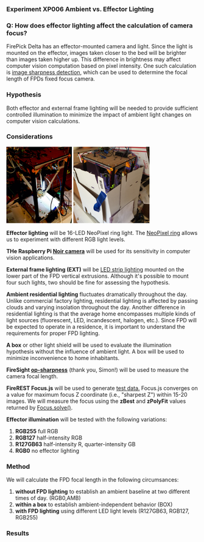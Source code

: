 ### Experiment XP006 Ambient vs. Effector Lighting

### Q: How does effector lighting affect the calculation of camera focus?

FirePick Delta has an effector-mounted camera and light. Since the light is
mounted on the effector, images taken closer to the bed will be brighter than 
images taken higher up. This difference in brightness may affect computer vision
computation based on pixel intensity. One such calculation is 
<a href="https://github.com/firepick1/FireSight/wiki/op-Sharpness">image sharpness detection</a>,
which can be used to determine the focal length of FPDs fixed focus camera.

### Hypothesis
Both effector and external frame lighting will be needed to provide sufficient 
controlled illumination to minimize the impact of ambient light changes on
computer vision calculations.

### Considerations
<a href="https://github.com/firepick1/fpd-vision/blob/master/XP006-lighting/img/FPD_EXT.jpg"><img
src="https://github.com/firepick1/fpd-vision/blob/master/XP006-lighting/img/FPD_EXT.jpg" height=200px></a>
<a href="https://github.com/firepick1/fpd-vision/blob/master/XP006-lighting/img/FPD_BOX.JPG"><img
src="https://github.com/firepick1/fpd-vision/blob/master/XP006-lighting/img/FPD_BOX.JPG" 
height=200px></a>

**Effector lighting** will be 16-LED NeoPixel ring light. 
The <a href="http://www.adafruit.com/product/1463">NeoPixel ring</a>
allows us to experiment with different RGB light levels.

**THe Raspberry Pi <a href="http://www.adafruit.com/product/1567">Noir camera</a>** 
will be used for its sensitivity in computer vision applications.

**External frame lighting (EXT)** will be 
<a href="http://www.amazon.com/Goal-Zero-14101-Stick-Light/dp/B0045XRK06/ref=sr_1_3?ie=UTF8&qid=1426303833&sr=8-3&keywords=usb+led">
LED strip lighting</a> mounted on the lower
part of the FPD vertical extrusions. Although it's possible to mount four such lights,
two should be fine for assessing the hypothesis.

**Ambient residential lighting** fluctuates dramatically throughout the day. Unlike
commercial factory lighting, residential lighting is affected by passing clouds
and varying insolation throughout the day. Another difference in residential lighting is
that the average home encompasses multiple kinds of light sources (fluorescent, LED,
incandescent, halogen, etc.). Since FPD will be expected to operate in a residence, 
it is important to understand the requirements for proper FPD lighting.

**A box** or other light shield will be used to evaluate the illumination hypothesis
without the influence of ambient light. A box will be used to minimize inconvenience
to home inhabitants. 

**FireSight <a href="https://github.com/firepick1/FireSight/wiki/op-Sharpness">op-sharpness</a>** (thank you, Simon!) will be used to measure the camera
focal length.

**FireREST Focus.js** will be used to generate 
<a href="https://github.com/firepick1/fpd-vision/tree/master/XP006-lighting/data">test data.</a>
Focus.js converges 
on a value for maximum focus Z coordinate (i.e., "sharpest Z") within 15-20 images.
We will measure the focus using the **zBest** and **zPolyFit** values returned by 
<a href="https://github.com/firepick1/FireREST/blob/dev/server/firepick/Focus.js">Focus.solve()</a>.

**Effector illumination** will be tested with the following variations:

1. **RGB255** full RGB 
1. **RGB127** half-intensity RGB
1. **R127GB63** half-intensity R, quarter-intensity GB
1. **RGB0** no effector lighting

### Method

We will calculate the FPD focal length in the following circumsances:

1. **without FPD lighting** to establish an ambient baseline at two different times of day. (RGB0,AMB)
1. **within a box** to establish ambient-independent behavior (BOX)
1. **with FPD lighting** using different LED light levels (R127GB63, RGB127, RGB255)


### Results

